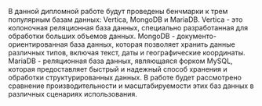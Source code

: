 В данной дипломной работе будут проведены бенчмарки к трем популярным базам данных: Vertica, MongoDB и MariaDB. Vertica - это колоночная реляционная база данных, специально разработанная для обработки больших объемов данных. MongoDB - документо-ориентированная база данных, которая позволяет хранить данные различных типов, включая текст, даты и географические координаты. MariaDB - реляционная база данных, являющаяся форком MySQL, которая предоставляет быстрый и надежный способ хранения и обработки структурированных данных. В работе будет рассмотрено сравнение производительности и масштабируемости этих баз данных в различных сценариях использования.
